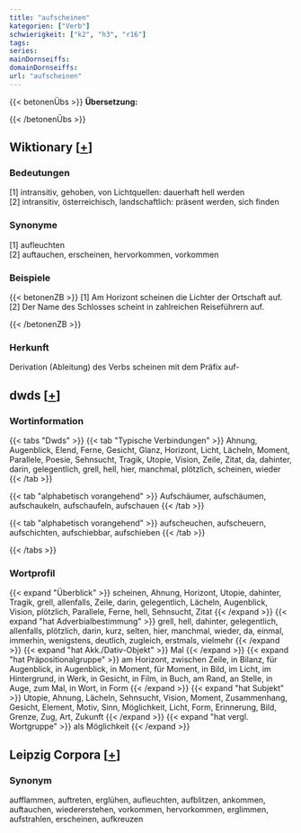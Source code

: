 ```yaml
---
title: "aufscheinen"
kategorien: ["Verb"]
schwierigkeit: ["k2", "h3", "r16"]
tags:
series:
mainDornseiffs:
domainDornseiffs:
url: "aufscheinen"
---
```


{{< betonenÜbs >}}
**Übersetzung:**  
  
{{< /betonenÜbs >}}

## Wiktionary [[+](https://de.wiktionary.org/wiki/aufscheinen)]

### Bedeutungen
[1] intransitiv, gehoben, von Lichtquellen: dauerhaft hell werden  
[2] intransitiv, österreichisch, landschaftlich: präsent werden, sich finden  

### Synonyme
[1] aufleuchten  
[2] auftauchen, erscheinen, hervorkommen, vorkommen  

### Beispiele
{{< betonenZB >}}
[1] Am Horizont scheinen die Lichter der Ortschaft auf.  
[2] Der Name des Schlosses scheint in zahlreichen Reiseführern auf.  

{{< /betonenZB >}}
### Herkunft
Derivation (Ableitung) des Verbs scheinen mit dem Präfix auf-  



## dwds [[+](https://www.dwds.de/wb/aufscheinen)]

### Wortinformation
{{< tabs "Dwds" >}}
{{< tab "Typische Verbindungen" >}}
Ahnung, Augenblick, Elend, Ferne, Gesicht, Glanz, Horizont, Licht, Lächeln, Moment, Parallele, Poesie, Sehnsucht, Tragik, Utopie, Vision, Zeile, Zitat, da, dahinter, darin, gelegentlich, grell, hell, hier, manchmal, plötzlich, scheinen, wieder
{{< /tab >}}

{{< tab "alphabetisch vorangehend" >}}
Aufschäumer, aufschäumen, aufschaukeln, aufschaufeln, aufschauen
{{< /tab >}}

{{< tab "alphabetisch vorangehend" >}}
aufscheuchen, aufscheuern, aufschichten, aufschiebbar, aufschieben
{{< /tab >}}

{{< /tabs >}}

### Wortprofil
{{< expand "Überblick" >}} scheinen, Ahnung, Horizont, Utopie, dahinter, Tragik, grell, allenfalls, Zeile, darin, gelegentlich, Lächeln, Augenblick, Vision, plötzlich, Parallele, Ferne, hell, Sehnsucht, Zitat {{< /expand >}}
{{< expand "hat Adverbialbestimmung" >}} grell, hell, dahinter, gelegentlich, allenfalls, plötzlich, darin, kurz, selten, hier, manchmal, wieder, da, einmal, immerhin, wenigstens, deutlich, zugleich, erstmals, vielmehr {{< /expand >}}
{{< expand "hat Akk./Dativ-Objekt" >}} Mal {{< /expand >}}
{{< expand "hat Präpositionalgruppe" >}} am Horizont, zwischen Zeile, in Bilanz, für Augenblick, in Augenblick, in Moment, für Moment, in Bild, im Licht, im Hintergrund, in Werk, in Gesicht, in Film, in Buch, am Rand, an Stelle, in Auge, zum Mal, in Wort, in Form {{< /expand >}}
{{< expand "hat Subjekt" >}} Utopie, Ahnung, Lächeln, Sehnsucht, Vision, Moment, Zusammenhang, Gesicht, Element, Motiv, Sinn, Möglichkeit, Licht, Form, Erinnerung, Bild, Grenze, Zug, Art, Zukunft {{< /expand >}}
{{< expand "hat vergl. Wortgruppe" >}} als Möglichkeit {{< /expand >}}

## Leipzig Corpora [[+](https://corpora.uni-leipzig.de/en/res?word=aufscheinen&corpusId=deu_newscrawl-public_2018)]


### Synonym
aufflammen, auftreten, erglühen, aufleuchten, aufblitzen, ankommen, auftauchen, wiedererstehen, vorkommen, hervorkommen, erglimmen, aufstrahlen, erscheinen, aufkreuzen


